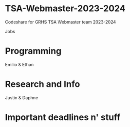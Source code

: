 # TSA-Webmaster-2023-2024
Codeshare for GRHS TSA Webmaster team 2023-2024


Jobs

Programming 
===============================================================================
Emilio &
Ethan

Research and Info 
===============================================================================
Justin &
Daphne

Important deadlines n' stuff
===============================================================================
